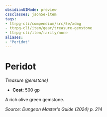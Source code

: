 ```yaml
---
obsidianUIMode: preview
cssclasses: json5e-item
tags:
- ttrpg-cli/compendium/src/5e/xdmg
- ttrpg-cli/item/gear/treasure-gemstone
- ttrpg-cli/item/rarity/none
aliases: 
- "Peridot"
---
```

# Peridot
*Treasure (gemstone)*  

- **Cost**: 500 gp

A rich olive green gemstone.

*Source: Dungeon Master's Guide (2024) p. 214*